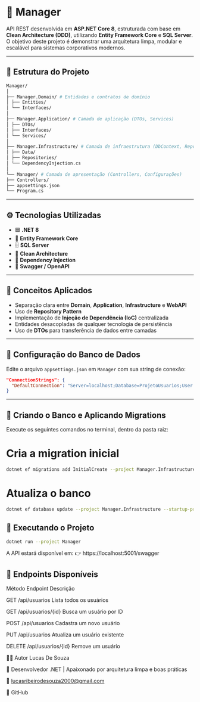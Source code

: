 # 🚀 Manager

API REST desenvolvida em **ASP.NET Core 8**, estruturada com base em **Clean Architecture (DDD)**, utilizando **Entity Framework Core** e **SQL Server**.  
O objetivo deste projeto é demonstrar uma arquitetura limpa, modular e escalável para sistemas corporativos modernos.

---

## 🧱 Estrutura do Projeto
``` bash
Manager/
│
├── Manager.Domain/ # Entidades e contratos de domínio
│ ├── Entities/
│ └── Interfaces/
│
├── Manager.Application/ # Camada de aplicação (DTOs, Services)
│ ├── DTOs/
│ ├── Interfaces/
│ └── Services/
│
├── Manager.Infrastructure/ # Camada de infraestrutura (DbContext, Repositórios)
│ ├── Data/
│ ├── Repositories/
│ └── DependencyInjection.cs
│
└── Manager/ # Camada de apresentação (Controllers, Configurações)
├── Controllers/
├── appsettings.json
└── Program.cs

```

---

## ⚙️ Tecnologias Utilizadas

- 🟦 **.NET 8**
- 🧠 **Entity Framework Core**
- 🗄️ **SQL Server**
- 🧩 **Clean Architecture**
- 🧰 **Dependency Injection**
- 📜 **Swagger / OpenAPI**

---

## 🧠 Conceitos Aplicados

- Separação clara entre **Domain**, **Application**, **Infrastructure** e **WebAPI**
- Uso de **Repository Pattern**
- Implementação de **Injeção de Dependência (IoC)** centralizada
- Entidades desacopladas de qualquer tecnologia de persistência
- Uso de **DTOs** para transferência de dados entre camadas

---

## 💾 Configuração do Banco de Dados

Edite o arquivo `appsettings.json` em `Manager` com sua string de conexão:

```json
"ConnectionStrings": {
  "DefaultConnection": "Server=localhost;Database=ProjetoUsuarios;User Id=sa;Password=1234as;TrustServerCertificate=True;"
}

```

---

## 🧩 Criando o Banco e Aplicando Migrations

Execute os seguintes comandos no terminal, dentro da pasta raiz:

# Cria a migration inicial
```bash
dotnet ef migrations add InitialCreate --project Manager.Infrastructure --startup-project Manager
```

# Atualiza o banco
```bash
dotnet ef database update --project Manager.Infrastructure --startup-project Manager
```

## 🚀 Executando o Projeto

```bash
dotnet run --project Manager
```

A API estará disponível em:
👉 https://localhost:5001/swagger

## 🧩 Endpoints Disponíveis

Método	Endpoint	Descrição

GET	/api/usuarios	Lista todos os usuários

GET	/api/usuarios/{id}	Busca um usuário por ID

POST	/api/usuarios	Cadastra um novo usuário

PUT	/api/usuarios	Atualiza um usuário existente

DELETE	/api/usuarios/{id}	Remove um usuário

👨‍💻 Autor Lucas De Souza

💼 Desenvolvedor .NET | Apaixonado por arquitetura limpa e boas práticas

📧 lucasribeirodesouza2000@gmail.com

🐙 GitHub